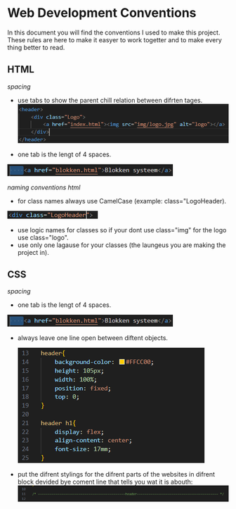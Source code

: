 # Web Development Conventions

In this document you will find the conventions I used to make this project. These rules are here to make it easyer to work togetter and to make every thing better to read.

## HTML
*spacing*
  -  use tabs to show the parent chill relation between difrten tages.
   ![parentchild](docs/parentchild.png)

    
  -  one tab is the lengt of 4 spaces.
 
  ![tabs](docs/tabs.png)

*naming conventions html*
  -  for class names always use CamelCase (example: class="LogoHeader).

  ![naamgeving](docs/naamgeving.png)
  -  use logic names for classes so if your dont use class="img" for the logo use class="logo".
  -  use only one lagause for your classes (the laungeus you are making the project in).
## CSS
*spacing*
  -  one tab is the lengt of 4 spaces.

  ![tabs](docs/tabs.png)
  -  always leave one line open between diftent objects.

      ![CssImg](docs/CssImg.png)
  -  put the difrent stylings for the difrent parts of the websites in difrent block devided bye coment line that tells you wat it is abouth:
      ![StsylingDevider](docs/StsylingDevider.png)
